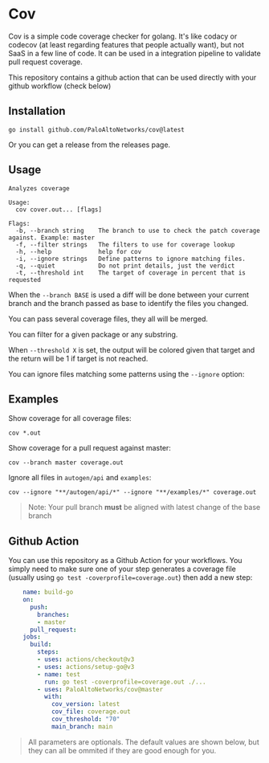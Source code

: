 # Cov

Cov is a simple code coverage checker for golang. It's like codacy or codecov
(at least regarding features that people actually want), but not SaaS in a few
line of code. It can be used in a integration pipeline to validate pull request
coverage.

This repository contains a github action that can be used directly with your
github workflow (check below)

## Installation

    go install github.com/PaloAltoNetworks/cov@latest

Or you can get a release from the releases page.

## Usage

    Analyzes coverage

    Usage:
      cov cover.out... [flags]

    Flags:
      -b, --branch string    The branch to use to check the patch coverage against. Example: master
      -f, --filter strings   The filters to use for coverage lookup
      -h, --help             help for cov
      -i, --ignore strings   Define patterns to ignore matching files.
      -q, --quiet            Do not print details, just the verdict
      -t, --threshold int    The target of coverage in percent that is requested

When the `--branch BASE` is used a diff will be done between your current branch
and the branch passed as base to identify the files you changed.

You can pass several coverage files, they all will be merged.

You can filter for a given package or any substring.

When `--threshold X` is set, the output will be colored given that target and the return will be 1 if target is not reached.

You can ignore files matching some patterns using the `--ignore` option:


## Examples

Show coverage for all coverage files:

    cov *.out

Show coverage for a pull request against master:

    cov --branch master coverage.out

Ignore all files in `autogen/api` and `examples`:

    cov --ignore "**/autogen/api/*" --ignore "**/examples/*" coverage.out

> Note: Your pull branch **must** be aligned with latest change of the base branch


## Github Action

You can use this repository as a Github Action for your workflows. You simply
need to make sure one of your step generates a coverage file (usually using `go
test -coverprofile=coverage.out`) then add a new step:

```yaml
    name: build-go
    on:
      push:
        branches:
        - master
      pull_request:
    jobs:
      build:
        steps:
        - uses: actions/checkout@v3
        - uses: actions/setup-go@v3
        - name: test
          run: go test -coverprofile=coverage.out ./...
        - uses: PaloAltoNetworks/cov@master
          with:
            cov_version: latest
            cov_file: coverage.out
            cov_threshold: "70"
            main_branch: main
```

> All parameters are optionals. The default values are shown below, but they can
> all be ommited if they are good enough for you.
